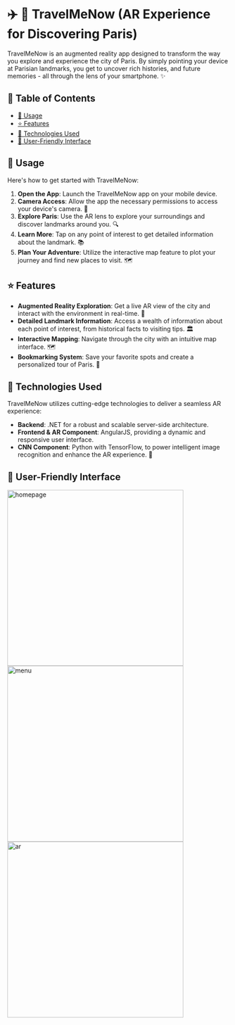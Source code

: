 # ✈️ 📸 TravelMeNow (AR Experience for Discovering Paris)

TravelMeNow is an augmented reality app designed to transform the way you explore and experience the city of Paris. By simply pointing your device at Parisian landmarks, you get to uncover rich histories, and future memories - all through the lens of your smartphone. ✨

## 📖 Table of Contents
- [🚀 Usage](#-usage)
- [⭐ Features](#-features)
- [🔧 Technologies Used](#-technologies-used)
- [📱 User-Friendly Interface](#-user-friendly-interface)

## 🚀 Usage

Here's how to get started with TravelMeNow:

1. **Open the App**: Launch the TravelMeNow app on your mobile device.
2. **Camera Access**: Allow the app the necessary permissions to access your device's camera. 📸
3. **Explore Paris**: Use the AR lens to explore your surroundings and discover landmarks around you. 🔍
4. **Learn More**: Tap on any point of interest to get detailed information about the landmark. 📚
5. **Plan Your Adventure**: Utilize the interactive map feature to plot your journey and find new places to visit. 🗺️

## ⭐ Features

- **Augmented Reality Exploration**: Get a live AR view of the city and interact with the environment in real-time. 🌆
- **Detailed Landmark Information**: Access a wealth of information about each point of interest, from historical facts to visiting tips. 🏛️
- **Interactive Mapping**: Navigate through the city with an intuitive map interface. 🗺️
- **Bookmarking System**: Save your favorite spots and create a personalized tour of Paris. 📌

## 🔧 Technologies Used

TravelMeNow utilizes cutting-edge technologies to deliver a seamless AR experience:

- **Backend**: .NET for a robust and scalable server-side architecture.
- **Frontend & AR Component**: AngularJS, providing a dynamic and responsive user interface.
- **CNN Component**: Python with TensorFlow, to power intelligent image recognition and enhance the AR experience. 🐍


## 📱 User-Friendly Interface
<img src="https://github.com/miruna-iosub/TravelMeNow/assets/100404656/b433a148-321d-46ad-a9bd-97e17b7f64ec" height="400" alt="homepage">
<img src="https://github.com/miruna-iosub/TravelMeNow/assets/100404656/99276bd8-7fc3-47a3-be55-da1ab4b0b44c" height="400" alt="menu">
<img src="https://github.com/miruna-iosub/TravelMeNow/assets/100404656/5cacbdde-c9c7-4fba-8dc0-1e49d147bffe" height="400" alt="ar">
